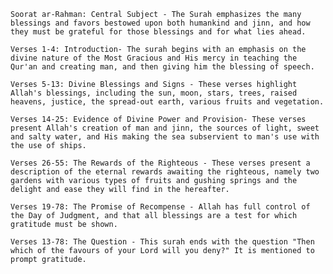     Soorat ar-Rahman: Central Subject - The Surah emphasizes the many blessings and favors bestowed upon both humankind and jinn, and how they must be grateful for those blessings and for what lies ahead.

    Verses 1-4: Introduction- The surah begins with an emphasis on the divine nature of the Most Gracious and His mercy in teaching the Qur'an and creating man, and then giving him the blessing of speech.

    Verses 5-13: Divine Blessings and Signs - These verses highlight Allah's blessings, including the sun, moon, stars, trees, raised heavens, justice, the spread-out earth, various fruits and vegetation.

    Verses 14-25: Evidence of Divine Power and Provision- These verses present Allah's creation of man and jinn, the sources of light, sweet and salty water, and His making the sea subservient to man's use with the use of ships.

    Verses 26-55: The Rewards of the Righteous - These verses present a description of the eternal rewards awaiting the righteous, namely two gardens with various types of fruits and gushing springs and the delight and ease they will find in the hereafter.

    Verses 19-78: The Promise of Recompense - Allah has full control of the Day of Judgment, and that all blessings are a test for which gratitude must be shown.

    Verses 13-78: The Question - This surah ends with the question "Then which of the favours of your Lord will you deny?" It is mentioned to prompt gratitude.